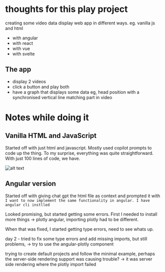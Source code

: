 # thoughts for this play project

creating some video data display web app in different ways.
eg. vanilla js and html

- with angular
- with react
- with vue
- with svelte

## The app

- display 2 videos
- click a button and play both
- have a graph that displays some data eg, head position with a synchronised vertical line matching part in video

# Notes while doing it

## Vanilla HTML and JavaScript

Started off with just html and javascript. Mostly used copilot prompts to code up the thing. To my surprise, everything was quite straightforward. With just 100 lines of code, we have.

![alt text](html-js.gif)

## Angular version

Started off with giving chat gpt the html file as context and prompted it with `I want to now implement the same functionality in angular. I have angular cli instlled`

Looked promising, but started getting some errors. First I needed to install more things -> plotly angular, importing plotly had to be different.

When that was fixed, I started getting type errors, need to see whats up.

day 2 - tried to fix some type errors and add missing imports, but still problems,
-> try to use the angular-plotly component

trying to create default projects and follow the minimal example, perhaps the server-side rendering support was causing trouble?
-> it was server side rendering where the plotly import failed
